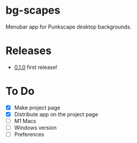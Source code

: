 # bg-scapes
Menubar app for Punkscape desktop backgrounds.

# Releases
- [0.1.0](https://github.com/harangju/bgscapes/releases/tag/v0.1.0) first release!

# To Do
- [x] Make project page
- [x] Distribute app on the project page
- [ ] M1 Macs
- [ ] Windows version
- [ ] Preferences
